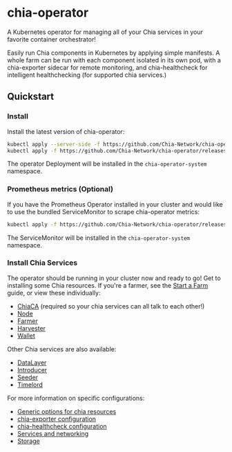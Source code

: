 # chia-operator

A Kubernetes operator for managing all of your Chia services in your favorite container orchestrator!

Easily run Chia components in Kubernetes by applying simple manifests. A whole farm can be run with each component isolated in its own pod, with a chia-exporter sidecar for remote monitoring, and chia-healthcheck for intelligent healthchecking (for supported chia services.)

## Quickstart

### Install

Install the latest version of chia-operator:

```bash
kubectl apply --server-side -f https://github.com/Chia-Network/chia-operator/releases/latest/download/crd.yaml
kubectl apply -f https://github.com/Chia-Network/chia-operator/releases/latest/download/manager.yaml
```

The operator Deployment will be installed in the `chia-operator-system` namespace.

### Prometheus metrics (Optional)

If you have the Prometheus Operator installed in your cluster and would like to use the bundled ServiceMonitor to scrape chia-operator metrics:

```bash
kubectl apply -f https://github.com/Chia-Network/chia-operator/releases/latest/download/monitor.yaml
```

The ServiceMonitor will be installed in the `chia-operator-system` namespace.

### Install Chia Services

The operator should be running in your cluster now and ready to go! Get to installing some Chia resources. If you're a farmer, see the [Start a Farm](docs/start-a-farm.md) guide, or view these individually:

* [ChiaCA](docs/chiaca.md) (required so your chia services can all talk to each other!)
* [Node](docs/chianode.md)
* [Farmer](docs/chiafarmer.md)
* [Harvester](docs/chiaharvester.md)
* [Wallet](docs/chiawallet.md)

Other Chia services are also available:
* [DataLayer](docs/chiadatalayer.md)
* [Introducer](docs/chiaintroducer.md)
* [Seeder](docs/chiaseeder.md)
* [Timelord](docs/chiatimelord.md)

For more information on specific configurations:

* [Generic options for chia resources](docs/all.md)
* [chia-exporter configuration](docs/chia-exporter.md)
* [chia-healthcheck configuration](docs/chia-healthcheck.md)
* [Services and networking](docs/services-networking.md)
* [Storage](docs/storage.md)
